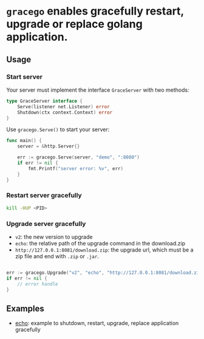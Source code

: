 # `gracego` enables gracefully restart, upgrade or replace golang application.

## Usage

### Start server
Your server must implement the interface `GraceServer` with two methods:
```go
type GraceServer interface {
	Serve(listener net.Listener) error
	Shutdown(ctx context.Context) error
}
```

Use `gracego.Serve()` to start your server:
```go
func main() {
	server = &http.Server{}

	err := gracego.Serve(server, "demo", ":8080")
	if err != nil {
		fmt.Printf("server error: %v", err)
	}
}
```

### Restart server gracefully

```bash
kill -HUP <PID>
```

### Upgrade server gracefully

- `v2`: the new version to upgrade
- `echo`: the relative path of the upgrade command in the download.zip
- `http://127.0.0.1:8081/download.zip`: the upgrade url, which must be a zip file and end with `.zip` or `.jar`.
```go

err := gracego.Upgrade("v2", "echo", "http://127.0.0.1:8081/download.zip")
if err != nil {
    // error handle
}
```

## Examples

- [echo](examples/echo/README.md): example to shutdown, restart, upgrade, replace application gracefully
